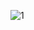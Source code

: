 ![1](https://user-images.githubusercontent.com/82725681/199051633-b553de1b-2071-4de6-a29e-7d33ea9864d4.png)
